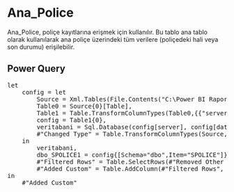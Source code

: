 <h1>Ana_Police</h1>
Ana_Police, poliçe kayıtlarına erişmek için kullanılır. Bu tablo ana tablo olarak kullanılarak ana poliçe üzerindeki tüm verilere (poliçedeki hali veya son durumu) erişilebilir.

<h2>Power Query</h2>
<pre>
let
    config = let
    	Source = Xml.Tables(File.Contents("C:\Power BI Raporlar\config.xml")),
		Table0 = Source{0}[Table],
   		Table1 = Table.TransformColumnTypes(Table0,{{"server", type text}, {"database", type text}}),
   		config = Table1{0},
   		veritabani = Sql.Database(config[server], config[database]),
    	#"Changed Type" = Table.TransformColumnTypes(Source,{{"server", type text}, {"database", type text}})
	in
    	veritabani,
    	dbo_SPOLICE1 = config{[Schema="dbo",Item="SPOLICE"]}[Data],
    	#"Filtered Rows" = Table.SelectRows(#"Removed Other Columns", each ([IPT_KAYIT] = "I" or [IPT_KAYIT] = "K") and ([ZEYL_NO] = "   ")),
    	#"Added Custom" = Table.AddColumn(#"Filtered Rows", "PoliceKey", each [ACENTA]&"_"&[BRANS]&"_"&[POLICE_NO]&"_"&[TECDIT_NO]&"_"&[ZEYL_NO])
in
    #"Added Custom"
</pre>
